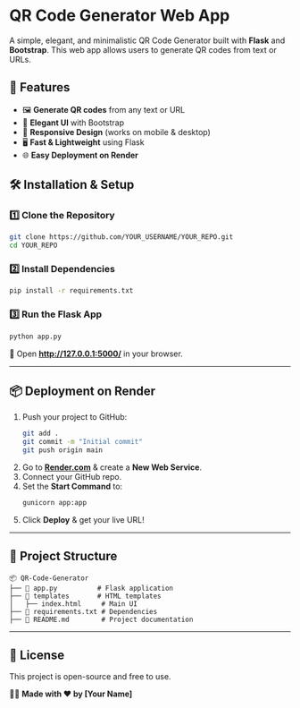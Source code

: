 # QR Code Generator Web App

A simple, elegant, and minimalistic QR Code Generator built with **Flask** and **Bootstrap**. This web app allows users to generate QR codes from text or URLs.

## 🚀 Features
- 🖼️ **Generate QR codes** from any text or URL
- 🎨 **Elegant UI** with Bootstrap
- 📱 **Responsive Design** (works on mobile & desktop)
- 🖥️ **Fast & Lightweight** using Flask
- 🌐 **Easy Deployment on Render**

## 🛠️ Installation & Setup

### 1️⃣ Clone the Repository
```bash
git clone https://github.com/YOUR_USERNAME/YOUR_REPO.git
cd YOUR_REPO
```

### 2️⃣ Install Dependencies
```bash
pip install -r requirements.txt
```

### 3️⃣ Run the Flask App
```bash
python app.py
```
🔗 Open **http://127.0.0.1:5000/** in your browser.

---

## 📦 Deployment on Render

1. Push your project to GitHub:
   ```bash
   git add .
   git commit -m "Initial commit"
   git push origin main
   ```
2. Go to **[Render.com](https://render.com/)** & create a **New Web Service**.
3. Connect your GitHub repo.
4. Set the **Start Command** to:
   ```bash
   gunicorn app:app
   ```
5. Click **Deploy** & get your live URL!

---

## 📂 Project Structure
```
📦 QR-Code-Generator
├── 📄 app.py          # Flask application
├── 📂 templates       # HTML templates
│   ├── index.html     # Main UI
├── 📄 requirements.txt # Dependencies
├── 📄 README.md        # Project documentation
```

---

## 📝 License
This project is open-source and free to use.

👨‍💻 **Made with ❤️ by [Your Name]**

